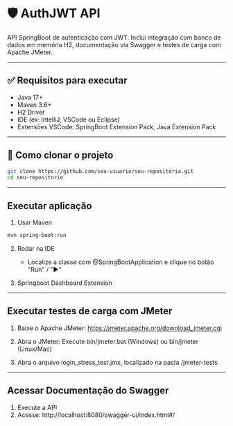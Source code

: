 # 🛡️ AuthJWT API

API SpringBoot de autenticação com JWT. Inclui integração com banco de dados em memória H2, documentação via Swagger e testes de carga com Apache JMeter.

---

## ✅ Requisitos para executar
- Java 17+
- Maven 3.6+
- H2 Driver
- IDE (ex: IntelliJ, VSCode ou Eclipse)
- Extensões VSCode: SpringBoot Extension Pack, Java Extension Pack

---

## 🚀 Como clonar o projeto

```bash
git clone https://github.com/seu-usuario/seu-repositorio.git
cd seu-repositorio
```

---

## Executar aplicação
1. Usar Maven
```bash
mvn spring-boot:run
```

2. Rodar na IDE
    - Localize a classe com @SpringBootApplication e clique no botão  "Run" / "▶️"

3. Springboot Dashboard Extension

---

## Executar testes de carga com JMeter
1. Baixe o Apache JMeter:
https://jmeter.apache.org/download_jmeter.cgi

2. Abra o JMeter:
Execute bin/jmeter.bat (Windows) ou bin/jmeter (Linux/Mac)

3. Abra o arquivo login_stress_test.jmx, localizado na pasta /jmeter-tests

---

## Acessar Documentação do Swagger
1. Execute a API
2. Acesse: http://localhost:8080/swagger-ui/index.html#/
